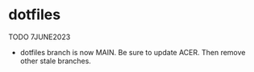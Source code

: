 # dotfiles

TODO
7JUNE2023
-  dotfiles branch is now MAIN.   Be sure to update ACER.  Then remove other stale branches.

